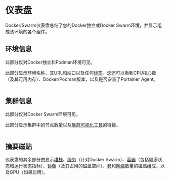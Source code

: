 # 仪表盘

Docker/Swarm仪表盘总结了您的Docker独立或Docker Swarm环境，并显示组成该环境的各个组件。

## 环境信息

此部分仅对Docker独立和Podman环境可见。

此部分显示环境名称、其URL和端口以及任何[标签](../../admin/environments/tags.md#tagging-an-environment)。您还可以看到CPU核心数（及其可用内存）、Docker/Podman版本，以及是否安装了Portainer Agent。

<figure><img src="..//assets/2.15-docker-standalone-dashboard.png" alt=""><figcaption></figcaption></figure>

## 集群信息

此部分仅对Docker Swarm环境可见。

此部分显示集群中的节点数量以及[集群可视化工具](swarm/cluster-visualizer.md)的链接。

<figure><img src="..//assets/2.15-docker-dashboard-swarm.png" alt=""><figcaption></figcaption></figure>

## 摘要磁贴

仪表盘的其余部分由显示[堆栈](stacks/)、[服务](services/)（针对Docker Swarm）、[容器](containers/)（包括健康状态和运行状态指标）、[镜像](images/)（及其占用的磁盘空间）、[卷](volumes/)和[网络](networks/)数量的磁贴组成，以及GPU（如果启用）。

<figure><img src="..//assets/2.15-docker-dashboard-tiles.png" alt=""><figcaption></figcaption></figure>
